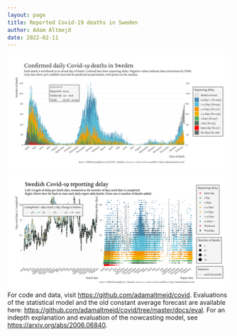 ```yaml
---
layout: page
title: Reported Covid-19 deaths in Sweden
author: Adam Altmejd
date: 2022-02-11
---
```


![Graph of Swedish Covid-19 deaths with reporting delay.](deaths_lag_sweden_2022-02-11.png "Swedish Covid-19 deaths.")
![Graph of Swedish Covid-19 reporting delay in daily deaths.](lag_trend_sweden_2022-02-11.png "Trend in Swedish Covid-19 mortality reporting delay.")
For code and data, visit <https://github.com/adamaltmejd/covid>.
Evaluations of the statistical model and the old constant average forecast are available here: <https://github.com/adamaltmejd/covid/tree/master/docs/eval>.
For an indepth explanation and evaluation of the nowcasting model, see <https://arxiv.org/abs/2006.06840>.
